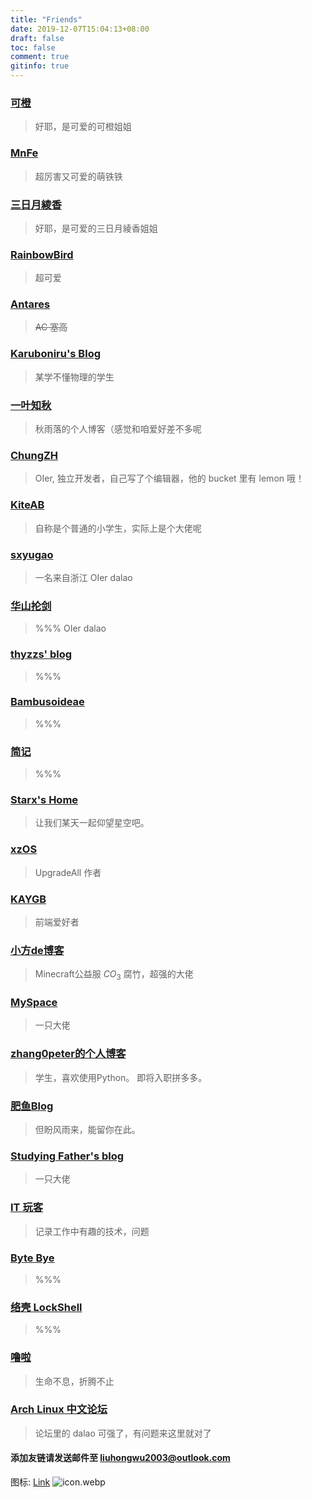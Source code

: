```yaml
---
title: "Friends"
date: 2019-12-07T15:04:13+08:00
draft: false
toc: false
comment: true
gitinfo: true
---
```


### [可橙](https://kenchiu.net/)
>   好耶，是可爱的可橙姐姐

### [MnFe](https://yutong.sit/)
>   超厉害又可爱的萌铁铁

### [三日月綾香](https://ayaka.shn.hk/)
>   好耶，是可爱的三日月綾香姐姐

### [RainbowBird](https://blog.luoling8192.top/)
>   超可爱

### [Antares](https://antares.moe/)
>   ~~AC 塞高~~

### [Karuboniru's Blog](https://yanqiyu.info/)
>   某学不懂物理的学生

### [一叶知秋](https://blog.rain.cx/)
>   秋雨落的个人博客（感觉和咱爱好差不多呢

### [ChungZH](https://chungzh.cn/)
>   OIer, 独立开发者，自己写了个编辑器，他的 bucket 里有 lemon 哦！

### [KiteAB](https://kiteab.ga/)
>   自称是个普通的小学生，实际上是个大佬呢

### [sxyugao](https://sxyugao.top/)
>   一名来自浙江 OIer dalao

### [华山抡剑](https://youaredalao.blog.luogu.org)
>   %%% OIer dalao

### [thyzzs' blog](https://thyzzs.top/)
>   %%%

### [Bambusoideae](https://bambusoideae.cn/)
>   %%%

### [简记](https://moonbegonia.xyz/)
>   %%%

### [Starx's Home](https://www.ioflow.xyz/)
>   让我们某天一起仰望星空吧。

### [xzOS](https://xzos.net/)
>   UpgradeAll 作者

### [KAYGB ](https://kaygb.top/)
>   前端爱好者

### [小方de博客 ](http://fang.blog.miri.site/)
>   Minecraft公益服 $CO_3$ 腐竹，超强的大佬

### [MySpace](https://www.zkl2333.com/)
>   一只大佬

### [zhang0peter的个人博客](https://zhang0peter.com/)
>   学生，喜欢使用Python。  即将入职拼多多。 

### [肥鱼Blog](https://www.feiyuyu.net)
>   但盼风雨来，能留你在此。

### [Studying Father's blog](https://studyingfather.com/)
>   一只大佬

### [IT 玩客 ](https://www.91the.top)
>   记录工作中有趣的技术，问题

### [Byte Bye](https://blog.bytebye.com/)
>   %%%

### [络壳 LockShell](https://lockshell.com/)
>   %%%

### [噜啦](https://lula.fun/)
>   生命不息，折腾不止


### [Arch Linux 中文论坛](https://bbs.archlinuxcn.org/index.php)
>   论坛里的 dalao 可强了，有问题来这里就对了


#### 添加友链请发送邮件至 [liuhongwu2003@outlook.com](mailto:liuhongwu2003@outlook.com)

图标: [Link](https://cdn.jsdelivr.net/gh/ayalhw/blog@master/static/icon.webp)   ![[icon.webp](https://cdn.jsdelivr.net/gh/ayalhw/blog@master/static/icon.webp)](/icon.webp)
